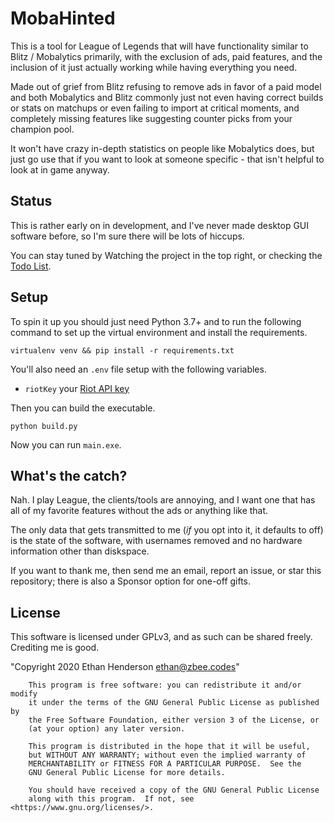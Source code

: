 # MobaHinted
This is a tool for League of Legends that will have functionality similar to
Blitz / Mobalytics primarily, with the exclusion of ads, paid features, and the
inclusion of it just actually working while having everything you need.

Made out of grief from Blitz refusing to remove ads in favor of a paid model and
both Mobalytics and Blitz commonly just not even having correct builds or
stats on matchups or even failing to import at critical moments, and completely
missing features like suggesting counter picks from your champion pool.

It won't have crazy in-depth statistics on people like Mobalytics does,
but just go use that if you want to look at someone specific - that isn't
helpful to look at in game anyway.

## Status

This is rather early on in development, and I've never made desktop GUI software before, so I'm sure there will be lots of hiccups.

You can stay tuned by Watching the project in the top right, or checking the [Todo List](https://github.com/zbee/mobahinted/projects/1).

## Setup

To spin it up you should just need Python 3.7+ and to run the following command
to set up the virtual environment and install the requirements.

`virtualenv venv
    && pip install -r requirements.txt`
    
You'll also need an `.env` file setup with the following variables.

- `riotKey` your [Riot API key](https://developer.riotgames.com/)

Then you can build the executable.

```
python build.py
```

Now you can run `main.exe`.

## What's the catch?

Nah. I play League, the clients/tools are annoying, and I want one that has all of my favorite features without the ads or anything like that.

The only data that gets transmitted to me (*if* you opt into it, it defaults to off) is the state of the software, with usernames removed and no hardware information other than diskspace.

If you want to thank me, then send me an email, report an issue, or star this repository; there is also a Sponsor option for one-off gifts.

## License
This software is licensed under GPLv3, and as such can be shared freely. Crediting me is good.

"Copyright 2020 Ethan Henderson <ethan@zbee.codes>"

```
    This program is free software: you can redistribute it and/or modify
    it under the terms of the GNU General Public License as published by
    the Free Software Foundation, either version 3 of the License, or
    (at your option) any later version.

    This program is distributed in the hope that it will be useful,
    but WITHOUT ANY WARRANTY; without even the implied warranty of
    MERCHANTABILITY or FITNESS FOR A PARTICULAR PURPOSE.  See the
    GNU General Public License for more details.

    You should have received a copy of the GNU General Public License
    along with this program.  If not, see <https://www.gnu.org/licenses/>.
```
